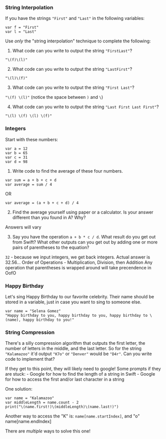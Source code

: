 ### String Interpolation

If you have the strings `"First"` and `"Last"` in the following variables:

```
var f = "First"
var l = "Last"
```

Use *only* the "string interpolation" technique to complete the following:

1. What code can you write to output the string `"FirstLast"`?

  `"\(f)\(l)"`

2. What code can you write to output the string `"LastFirst"`?

  `"\(l)\(f)"`

3. What code can you write to output the string `"First Last"`?

  `"\(f) \(l)"` (notice the space between `)` and `\`)

4. What code can you write to output the string `"Last First Last First"`?

  `"\(l) \(f) \(l) \(f)"`

### Integers

Start with these numbers:

```
var a = 12
var b = 65
var c = 31
var d = 98
```

1. Write code to find the average of these four numbers.

  ```
  var sum = a + b + c + d
  var average = sum / 4
  ```

  OR

  ```
  var average = (a + b + c + d) / 4
  ```

2. Find the average yourself using paper or a calculator. Is your answer different than you found in A? Why?

  Answers will vary

3. Say you have the operation `a + b * c / d`. What result do you get out from Swift? What other outputs can you get out by adding one or more pairs of parentheses to the equation?

  `32` - because we input integers, we get back integers. Actual answer is 32.56...
  Order of Operations - Multiplication, Division, then Addition
  Any operation that parentheses is wrapped around will take precendence in OofO

### Happy Birthday

Let's sing Happy Birthday to our favorite celebrity. Their name should be stored in a variable, just in case you want to sing to someone else.

  ```
  var name = "Selena Gomez"
  "Happy birthday to you, happy birthday to you, happy birthday to \(name), happy birthday to you!"
  ```


### String Compression

There's a silly compression algorithm that outputs the first letter, the number of letters in the middle,
and the last letter. So for the string `"Kalamazoo"` it'd output `"K7o"` or `"Denver"` would be `"D4r"`.
Can you write code to implement that?

  If they get to this point, they will likely need to google!
  Some prompts if they are stuck:
    - Google for how to find the length of a string in Swift
    - Google for how to access the first and/or last character in a string

  One solution:  
  ```
  var name = "Kalamazoo"
  var middleLength = name.count - 2
  print("\(name.first!)\(middleLength)\(name.last!)")
  ```

  Another way to access the "K" is: `name[name.startIndex]`, and "o" name[name.endIndex]

  There are _multiple_ ways to solve this one!
